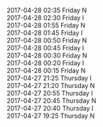 2017-04-28 02:35 Friday  N  
2017-04-28 02:30 Friday  I  
2017-04-28 01:55 Friday  N  
2017-04-28 01:45 Friday  I  
2017-04-28 00:50 Friday  N  
2017-04-28 00:45 Friday  I  
2017-04-28 00:30 Friday  N  
2017-04-28 00:20 Friday  I  
2017-04-28 00:15 Friday  N  
2017-04-27 21:25 Thursday  I  
2017-04-27 21:20 Thursday  N  
2017-04-27 20:55 Thursday  I  
2017-04-27 20:45 Thursday  N  
2017-04-27 20:40 Thursday  I  
2017-04-27 19:25 Thursday  N  

